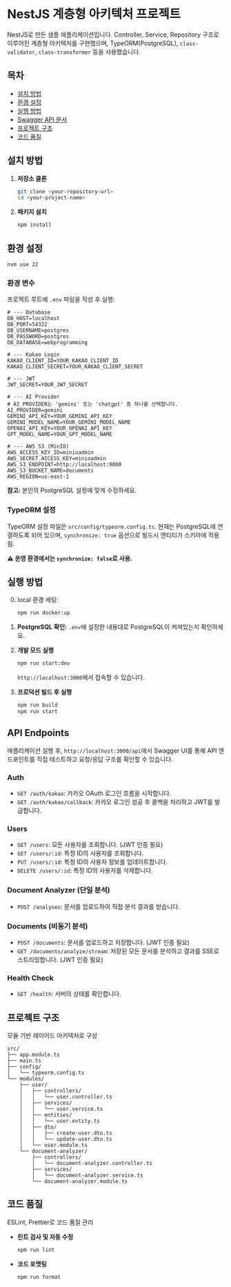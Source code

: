 # NestJS 계층형 아키텍처 프로젝트

NestJS로 만든 샘플 애플리케이션입니다. Controller, Service, Repository 구조로 이루어진 계층형 아키텍처를 구현했으며, TypeORM(PostgreSQL), `class-validator`, `class-transformer` 등을 사용했습니다.

## 목차

- [설치 방법](#설치-방법)
- [환경 설정](#환경-설정)
- [실행 방법](#실행-방법)
- [Swagger API 문서](#swagger-api-문서)
- [프로젝트 구조](#프로젝트-구조)
- [코드 품질](#코드-품질)

## 설치 방법

1.  **저장소 클론**
    ```bash
    git clone <your-repository-url>
    cd <your-project-name>
    ```

2.  **패키지 설치**
    ```bash
    npm install
    ```

## 환경 설정

```
nvm use 22
```

### 환경 변수



프로젝트 루트에 `.env` 파일을 작성 후 실행:

```env
# --- Database
DB_HOST=localhost
DB_PORT=54322
DB_USERNAME=postgres
DB_PASSWORD=postgres
DB_DATABASE=webprogramming

# --- Kakao Login
KAKAO_CLIENT_ID=YOUR_KAKAO_CLIENT_ID
KAKAO_CLIENT_SECRET=YOUR_KAKAO_CLIENT_SECRET

# --- JWT
JWT_SECRET=YOUR_JWT_SECRET

# --- AI Provider
# AI_PROVIDER는 'gemini' 또는 'chatgpt' 중 하나를 선택합니다.
AI_PROVIDER=gemini
GEMINI_API_KEY=YOUR_GEMINI_API_KEY
GEMINI_MODEL_NAME=YOUR_GEMINI_MODEL_NAME
OPENAI_API_KEY=YOUR_OPENAI_API_KEY
GPT_MODEL_NAME=YOUR_GPT_MODEL_NAME

# --- AWS S3 (MinIO)
AWS_ACCESS_KEY_ID=minioadmin
AWS_SECRET_ACCESS_KEY=minioadmin
AWS_S3_ENDPOINT=http://localhost:9000
AWS_S3_BUCKET_NAME=documents
AWS_REGION=us-east-1
```

**참고:** 본인의 PostgreSQL 설정에 맞게 수정하세요.

### TypeORM 설정

TypeORM 설정 파일은 `src/config/typeorm.config.ts`. 현재는 PostgreSQL에 연결하도록 되어 있으며, `synchronize: true` 옵션으로 빌드시 엔티티가 스키마에 적용됨.

**⚠️ 운영 환경에서는  `synchronize: false`로 사용.**

## 실행 방법
0. local 환경 세팅: 
   ```bash
   npm run docker:up
   ```
1.  **PostgreSQL 확인:** `.env`에 설정한 내용대로 PostgreSQL이 켜져있는지 확인하세요.

2.  **개발 모드 실행**
    ```bash
    npm run start:dev
    ```

    `http://localhost:3000`에서 접속할 수 있습니다.

3.  **프로덕션 빌드 후 실행**
    ```bash
    npm run build
    npm run start
    ```

## API Endpoints

애플리케이션 실행 후, `http://localhost:3000/api`에서 Swagger UI를 통해 API 엔드포인트를 직접 테스트하고 요청/응답 구조를 확인할 수 있습니다.

### Auth

-   `GET /auth/kakao`: 카카오 OAuth 로그인 흐름을 시작합니다.
-   `GET /auth/kakao/callback`: 카카오 로그인 성공 후 콜백을 처리하고 JWT를 발급합니다.

### Users

-   `GET /users`: 모든 사용자를 조회합니다. (JWT 인증 필요)
-   `GET /users/:id`: 특정 ID의 사용자를 조회합니다.
-   `PUT /users/:id`: 특정 ID의 사용자 정보를 업데이트합니다.
-   `DELETE /users/:id`: 특정 ID의 사용자를 삭제합니다.

### Document Analyzer (단일 분석)

-   `POST /analyses`: 문서를 업로드하여 직접 분석 결과를 받습니다.

### Documents (비동기 분석)

-   `POST /documents`: 문서를 업로드하고 저장합니다. (JWT 인증 필요)
-   `GET /documents/analyze/stream`: 저장된 모든 문서를 분석하고 결과를 SSE로 스트리밍합니다. (JWT 인증 필요)

### Health Check

-   `GET /health`: 서버의 상태를 확인합니다.

## 프로젝트 구조

모듈 기반 레이어드 아키텍처로 구성

```
src/
├── app.module.ts
├── main.ts
├── config/
│   └── typeorm.config.ts
└── modules/
    ├── user/
    │   ├── controllers/
    │   │   └── user.controller.ts
    │   ├── services/
    │   │   └── user.service.ts
    │   ├── entities/
    │   │   └── user.entity.ts
    │   ├── dto/
    │   │   ├── create-user.dto.ts
    │   │   └── update-user.dto.ts
    │   └── user.module.ts
    └── document-analyzer/
        ├── controllers/
        │   └── document-analyzer.controller.ts
        ├── services/
        │   └── document-analyzer.service.ts
        └── document-analyzer.module.ts
```


## 코드 품질

ESLint, Prettier로 코드 품질 관리

-   **린트 검사 및 자동 수정**
    ```bash
    npm run lint
    ```

-   **코드 포맷팅**
    ```bash
    npm run format
    ```